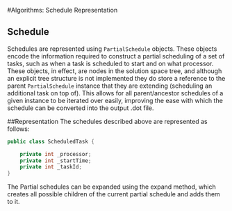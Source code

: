 #Algorithms: Schedule Representation


## Schedule
Schedules are represented using `PartialSchedule` objects. These 
objects encode the information required to construct a partial 
scheduling of a set of tasks, such as when a task is scheduled to 
start and on what processor. These objects, in effect, are nodes in 
the solution space tree, and although an explicit tree structure is
 not implemented they do store a reference to the parent 
`PartialSchedule` instance that they are extending (scheduling an
additional task on top of). This allows for all parent/ancestor
schedules of a given instance to be iterated over easily, 
improving the ease with which the schedule can be converted 
into the output .dot file.

##Representation
The schedules described above are represented as follows:

```java
public class ScheduledTask {

    private int _processor;
    private int _startTime;
    private int _taskId;
}
```

The Partial schedules can be expanded using the expand method, which creates all possible
children of the current partial schedule and adds them to it.